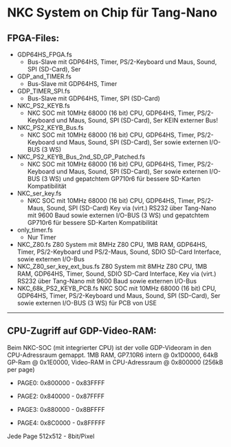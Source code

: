 # NKC System on Chip für Tang-Nano

## FPGA-Files:
- GDP64HS_FPGA.fs
   - Bus-Slave mit GDP64HS, Timer, PS/2-Keyboard und Maus, Sound, SPI (SD-Card), Ser
- GDP_and_TIMER.fs
   - Bus-Slave mit GDP64HS, Timer
- GDP_TIMER_SPI.fs
   - Bus-Slave mit GDP64HS, Timer, SPI (SD-Card)
- NKC_PS2_KEYB.fs
   - NKC SOC mit 10MHz 68000 (16 bit) CPU, GDP64HS, Timer, PS/2-Keyboard und Maus, Sound, SPI (SD-Card), Ser
     KEIN externer Bus!
- NKC_PS2_KEYB_Bus.fs
   - NKC SOC mit 10MHz 68000 (16 bit) CPU, GDP64HS, Timer, PS/2-Keyboard und Maus, Sound, SPI (SD-Card), Ser
     sowie externen I/O-BUS (3 WS)
- NKC_PS2_KEYB_Bus_2nd_SD_GP_Patched.fs
   - NKC SOC mit 10MHz 68000 (16 bit) CPU, GDP64HS, Timer, PS/2-Keyboard und Maus, Sound, SPI (SD-Card), Ser
     sowie externen I/O-BUS (3 WS) und gepatchtem GP710r6 für bessere SD-Karten Kompatibilität
- NKC_ser_key.fs
   - NKC SOC mit 10MHz 68000 (16 bit) CPU, GDP64HS, Timer, PS/2-Maus, Sound, SPI (SD-Card)
     Key via (virt.) RS232 über Tang-Nano mit 9600 Baud
     sowie externen I/O-BUS (3 WS) und gepatchtem GP710r6 für bessere SD-Karten Kompatibilität
- only_timer.fs
   - Nur Timer
- NKC_Z80.fs
      Z80 System mit 8MHz Z80 CPU, 1MB RAM, GDP64HS, Timer, PS/2-Keyboard und PS/2-Maus, Sound, SDIO SD-Card Interface, 
      sowie externen I/O-Bus
- NKC_Z80_ser_key_ext_bus.fs
      Z80 System mit 8MHz Z80 CPU, 1MB RAM, GDP64HS, Timer, Sound, SDIO SD-Card Interface, 
      Key via (virt.) RS232 über Tang-Nano mit 9600 Baud
      sowie externen I/O-Bus
- NKC_68k_PS2_KEYB_PCB.fs
     NKC SOC mit 10MHz 68000 (16 bit) CPU, GDP64HS, Timer, PS/2-Keyboard und Maus, Sound, SPI (SD-Card), Ser
     sowie externen I/O-BUS (3 WS) für PCB von USE

*****************************
## CPU-Zugriff auf GDP-Video-RAM: 

Beim NKC-SOC (mit integrierter CPU) ist der volle GDP-Videoram in den CPU-Adressraum gemappt.
1MB RAM, GP7.10R6 intern @ 0x1D0000, 64kB GP-Ram @ 0x1E0000, Video-RAM in CPU-Adressraum @ 0x800000 (256kB per page)

- PAGE0: 0x800000 -  0x83FFFF

- PAGE2: 0x840000 -  0x87FFFF

- PAGE3: 0x880000 -  0x8BFFFF

- PAGE4: 0x8C0000 -  0x8FFFFF

Jede Page 512x512 - 8bit/Pixel
